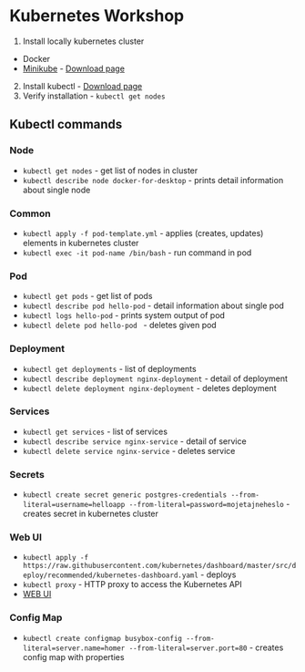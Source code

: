 # Kubernetes Workshop

1. Install locally kubernetes cluster
  * Docker
  * [Minikube](https://kubernetes.io/docs/setup/minikube/) - [Download page](https://github.com/kubernetes/minikube/releases)
2. Install kubectl - [Download page](https://kubernetes.io/docs/tasks/tools/install-kubectl/)
3. Verify installation - `kubectl get nodes`

## Kubectl commands

### Node
* `kubectl get nodes` - get list of nodes in cluster
* `kubectl describe node docker-for-desktop` - prints detail information about single node

### Common
* `kubectl apply -f pod-template.yml` - applies (creates, updates) elements in kubernetes cluster
* `kubectl exec -it pod-name /bin/bash` - run command in pod

### Pod
* `kubectl get pods` - get list of pods
* `kubectl describe pod hello-pod` - detail information about single pod
* `kubectl logs hello-pod` - prints system output of pod
* `kubectl delete pod hello-pod ` - deletes given pod

### Deployment
* `kubectl get deployments` - list of deployments
* `kubectl describe deployment nginx-deployment` - detail of deployment
* `kubectl delete deployment nginx-deployment` - deletes deployment

### Services
* `kubectl get services` - list of services
* `kubectl describe service nginx-service` - detail of service
* `kubectl delete service nginx-service` - deletes service

### Secrets
* `kubectl create secret generic postgres-credentials --from-literal=username=helloapp --from-literal=password=mojetajneheslo` - creates secret in kubernetes cluster

### Web UI
* `kubectl apply -f https://raw.githubusercontent.com/kubernetes/dashboard/master/src/deploy/recommended/kubernetes-dashboard.yaml` - deploys
* `kubectl proxy` - HTTP proxy to access the Kubernetes API
* [WEB UI](http://localhost:8001/api/v1/namespaces/kube-system/services/https:kubernetes-dashboard:/proxy/#!/login)

### Config Map
* `kubectl create configmap busybox-config --from-literal=server.name=homer --from-literal=server.port=80` - creates config map with properties
